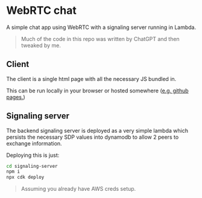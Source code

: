 # WebRTC chat

A simple chat app using WebRTC with a signaling server running in Lambda.

> Much of the code in this repo was written by ChatGPT and then tweaked by me.

## Client

The client is a single html page with all the necessary JS bundled in.

This can be run locally in your browser or hosted somewhere ([e.g. github pages.](./client/index.html))

## Signaling server

The backend signaling server is deployed as a very simple lambda which persists the necessary SDP values into dynamodb to allow 2 peers to exchange information.

Deploying this is just:

```sh
cd signaling-server
npm i
npx cdk deploy
```

> Assuming you already have AWS creds setup.